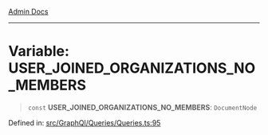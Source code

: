[Admin Docs](/)

***

# Variable: USER\_JOINED\_ORGANIZATIONS\_NO\_MEMBERS

> `const` **USER\_JOINED\_ORGANIZATIONS\_NO\_MEMBERS**: `DocumentNode`

Defined in: [src/GraphQl/Queries/Queries.ts:95](https://github.com/PalisadoesFoundation/talawa-admin/blob/main/src/GraphQl/Queries/Queries.ts#L95)
